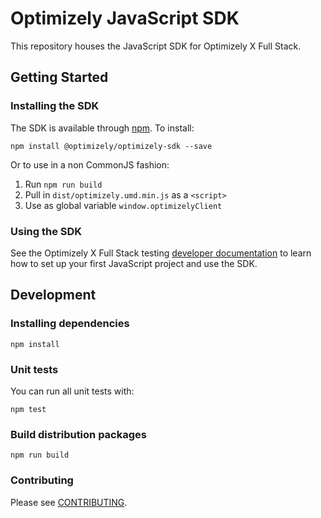 # Optimizely JavaScript SDK

This repository houses the JavaScript SDK for Optimizely X Full Stack.

## Getting Started

### Installing the SDK

The SDK is available through [npm](https://npmjs.com/package/optimizely-sdk). To install:

```
npm install @optimizely/optimizely-sdk --save
```

Or to use in a non CommonJS fashion:

1. Run `npm run build`
2. Pull in `dist/optimizely.umd.min.js` as a `<script>`
3. Use as global variable `window.optimizelyClient`

### Using the SDK
See the Optimizely X Full Stack testing [developer documentation](http://developers.optimizely.com/server/reference/index.html) to learn how to set up your first JavaScript project and use the SDK.

## Development

### Installing dependencies

```npm install```

### Unit tests

You can run all unit tests with:
```
npm test
```

### Build distribution packages

```
npm run build
```

### Contributing

Please see [CONTRIBUTING](CONTRIBUTING.md).
